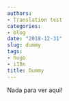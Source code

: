 ```yaml
---
authors:
- Translation test
categories:
- blog
date: "2018-12-31"
slug: dummy
tags:
- hugo
- i18n
title: Dummy
---
```


Nada para ver aqui!